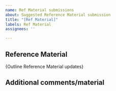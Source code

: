 ```yaml
---
name: Ref Material submissions
about: Suggested Reference Material submission
title: "[Ref Material]"
labels: Ref Material
assignees: ''

---
```


## Reference Material
{Outline Reference Material updates}


## Additional comments/material
